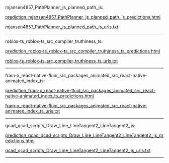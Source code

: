 mjansen4857_PathPlanner_js_planned_path_js: 

[prediction_mjansen4857_PathPlanner_js_planned_path_js_predictions.html](./prediction_mjansen4857_PathPlanner_js_planned_path_js_predictions.html)

[mjansen4857_PathPlanner_js_planned_path_js_urls.txt](./mjansen4857_PathPlanner_js_planned_path_js_urls.txt)

<hr>
roblox-ts_roblox-ts_src_compiler_truthiness_ts: 

[prediction_roblox-ts_roblox-ts_src_compiler_truthiness_ts_predictions.html](./prediction_roblox-ts_roblox-ts_src_compiler_truthiness_ts_predictions.html)

[roblox-ts_roblox-ts_src_compiler_truthiness_ts_urls.txt](./roblox-ts_roblox-ts_src_compiler_truthiness_ts_urls.txt)

<hr>
fram-x_react-native-fluid_src_packages_animated_src_react-native-animated_index_ts: 

[prediction_fram-x_react-native-fluid_src_packages_animated_src_react-native-animated_index_ts_predictions.html](./prediction_fram-x_react-native-fluid_src_packages_animated_src_react-native-animated_index_ts_predictions.html)

[fram-x_react-native-fluid_src_packages_animated_src_react-native-animated_index_ts_urls.txt](./fram-x_react-native-fluid_src_packages_animated_src_react-native-animated_index_ts_urls.txt)

<hr>
qcad_qcad_scripts_Draw_Line_LineTangent2_LineTangent2_js: 

[prediction_qcad_qcad_scripts_Draw_Line_LineTangent2_LineTangent2_js_predictions.html](./prediction_qcad_qcad_scripts_Draw_Line_LineTangent2_LineTangent2_js_predictions.html)

[qcad_qcad_scripts_Draw_Line_LineTangent2_LineTangent2_js_urls.txt](./qcad_qcad_scripts_Draw_Line_LineTangent2_LineTangent2_js_urls.txt)

<hr>
